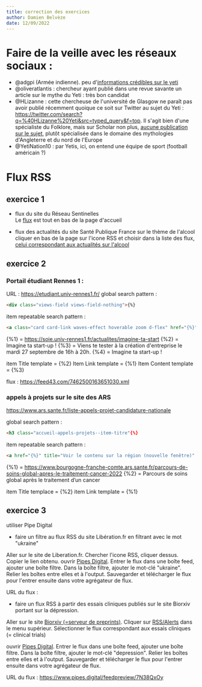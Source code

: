 ```yaml
---
title: correction des exercices
author: Damien Belvèze
date: 12/09/2022
---
```



# Faire de la veille avec les réseaux sociaux : 

- @adgpi (Armée indienne). peu d'[informations crédibles sur le yeti](https://twitter.com/search?q=%40adgpi%20yeti&src=typed_query)  
- @oliveratlantis : chercheur ayant publié dans une revue savante un article sur le mythe du Yeti : très bon candidat  
- @HLizanne : cette chercheuse de l'université de Glasgow ne paraît pas avoir publié récemment quoique ce soit sur Twitter au sujet du Yeti : https://twitter.com/search?q=%40HLizanne%20Yeti&src=typed_query&f=top. Il s'agit bien d'une spécialiste du Folklore, mais sur Scholar non plus, [aucune publication sur le sujet](https://scholar.google.com/citations?user=bfFPJZkAAAAJ&hl=fr&inst=17849131778672153748&oi=ao), plutôt spécialisée dans le domaine des mythologies d'Angleterre et du nord de l'Europe  
- @YetiNation10 : par Yetis, ici, on entend une équipe de sport (football américain ?)  


# Flux RSS

## exercice 1

- flux du site du Réseau Sentinelles  
Le [flux](https://www.sentiweb.fr/france/fr/?page=rss) est tout en bas de la page d'accueil

- flux des actualités du site Santé Publique France sur le thème de l'alcool  
cliquer en bas de la page sur l'icone RSS et choisir dans la liste des flux, [celui correspondant aux actualités sur l'alcool](https://www.santepubliquefrance.fr/rss/themes/alcool.xml?1662988359)

## exercice 2

### Portail étudiant Rennes 1 : 

URL : https://etudiant.univ-rennes1.fr/
global search pattern : 

````html
<div class="views-field views-field-nothing">{%}
````
item repeatable search pattern : 

````html
<a class="card card-link waves-effect hoverable zoom d-flex" href="{%}" title="{%}" target="_blank">{*}<div class="card-link__content"><span class="field-content">{%}</span></div>{*}<h3 class="card-title">{%}</h3>{*} 
````

{%1} = https://soie.univ-rennes1.fr/actualites/imagine-ta-start
{%2} = Imagine ta start-up !
{%3} = Viens te tester à la création d'entreprise le mardi 27 septembre de 16h à 20h.
{%4} = Imagine ta start-up !

item Title template = {%2}
Item Link template = {%1}
Item Content template = {%3}

flux : https://feed43.com/7462500163651030.xml

### appels à projets sur le site des ARS

https://www.ars.sante.fr/liste-appels-projet-candidature-nationale

global search pattern : 

````html
<h3 class="accueil-appels-projets--item-titre"{%}
````

item repeatable search pattern :

````html
<a href="{%}" title="Voir le contenu sur la région (nouvelle fenêtre)" rel="noopener noreferer" target="_blank" >{%}</a>
````

{%1} = https://www.bourgogne-franche-comte.ars.sante.fr/parcours-de-soins-global-apres-le-traitement-cancer-2022
{%2} = Parcours de soins global après le traitement d’un cancer

item Title templace = {%2}
item Link template = {%1}

## exercice 3

utiliser Pipe Digital

- faire un filtre au flux RSS du site Libération.fr en filtrant avec le mot "ukraine"

Aller sur le site de Liberation.fr. Chercher l'icone RSS, cliquer dessus. Copier le lien obtenu. 
ouvrir [Pipes Digital](https://www.pipes.digital/editor). 
Entrer le flux dans une boîte feed, ajouter une boîte filtre. Dans la boîte filtre, ajouter le mot-clé "ukraine". Relier les boîtes entre elles et à l'output. Sauvegarder et télécharger le flux pour l'entrer ensuite dans votre agrégateur de flux.

URL du flux : 

- faire un flux RSS à partir des essais cliniques publiés sur le site Biorxiv portant sur la dépression.

Aller sur le site [Biorxiv (=serveur de preprints)](https://www.biorxiv.org). Cliquer sur [RSS/Alerts](https://www.biorxiv.org/alertsrss) dans le menu supérieur. Sélectionner le flux correspondant aux essais cliniques (= clinical trials)

ouvrir [Pipes Digital](https://www.pipes.digital/editor). 
Entrer le flux dans une boîte feed, ajouter une boîte filtre. Dans la boîte filtre, ajouter le mot-clé "depression". Relier les boîtes entre elles et à l'output. Sauvegarder et télécharger le flux pour l'entrer ensuite dans votre agrégateur de flux.

URL du flux : https://www.pipes.digital/feedpreview/7N38QxOy

